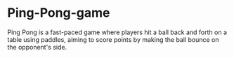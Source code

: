 # Ping-Pong-game
Ping Pong is a fast-paced game where players hit a ball back and forth on a table using paddles, aiming to score points by making the ball bounce on the opponent's side.
